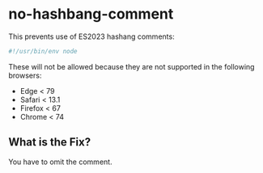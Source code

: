 # no-hashbang-comment

This prevents use of ES2023 hashang comments:

```js
#!/usr/bin/env node
```

These will not be allowed because they are not supported in the following browsers:

 - Edge < 79
 - Safari < 13.1
 - Firefox < 67
 - Chrome < 74


## What is the Fix?

You have to omit the comment.
